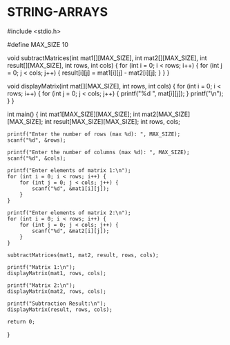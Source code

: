 # STRING-ARRAYS
#include <stdio.h>

#define MAX_SIZE 10

void subtractMatrices(int mat1[][MAX_SIZE], int mat2[][MAX_SIZE], int result[][MAX_SIZE], int rows, int cols) {
    for (int i = 0; i < rows; i++) {
        for (int j = 0; j < cols; j++) {
            result[i][j] = mat1[i][j] - mat2[i][j];
        }
    }
}

void displayMatrix(int mat[][MAX_SIZE], int rows, int cols) {
    for (int i = 0; i < rows; i++) {
        for (int j = 0; j < cols; j++) {
            printf("%d ", mat[i][j]);
        }
        printf("\n");
    }
}

int main() {
    int mat1[MAX_SIZE][MAX_SIZE];
    int mat2[MAX_SIZE][MAX_SIZE];
    int result[MAX_SIZE][MAX_SIZE];
    int rows, cols;

    printf("Enter the number of rows (max %d): ", MAX_SIZE);
    scanf("%d", &rows);

    printf("Enter the number of columns (max %d): ", MAX_SIZE);
    scanf("%d", &cols);

    printf("Enter elements of matrix 1:\n");
    for (int i = 0; i < rows; i++) {
        for (int j = 0; j < cols; j++) {
            scanf("%d", &mat1[i][j]);
        }
    }

    printf("Enter elements of matrix 2:\n");
    for (int i = 0; i < rows; i++) {
        for (int j = 0; j < cols; j++) {
            scanf("%d", &mat2[i][j]);
        }
    }

    subtractMatrices(mat1, mat2, result, rows, cols);

    printf("Matrix 1:\n");
    displayMatrix(mat1, rows, cols);

    printf("Matrix 2:\n");
    displayMatrix(mat2, rows, cols);

    printf("Subtraction Result:\n");
    displayMatrix(result, rows, cols);

    return 0;
}
